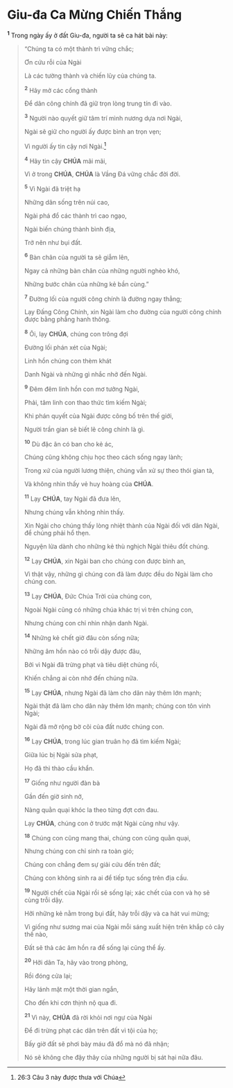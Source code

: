 # Giu-đa Ca Mừng Chiến Thắng
<sup><b>1</b></sup> Trong ngày ấy ở đất Giu-đa, người ta sẽ ca hát bài này:

> “Chúng ta có một thành trì vững chắc;
>
> Ơn cứu rỗi của Ngài
>
> Là các tường thành và chiến lũy của chúng ta.
>
> <sup><b>2</b></sup> Hãy mở các cổng thành
>
> Để dân công chính đã giữ trọn lòng trung tín đi vào.
>
> <sup><b>3</b></sup> Người nào quyết giữ tâm trí mình nương dựa nơi Ngài,
>
> Ngài sẽ giữ cho người ấy được bình an trọn vẹn;
>
> Vì người ấy tin cậy nơi Ngài.[^1-b12bbf53-6c99-4b07-a8ee-1f9a9c31789f]
>
> <sup><b>4</b></sup> Hãy tin cậy **CHÚA** mãi mãi,
>
> Vì ở trong **CHÚA**, **CHÚA** là Vầng Đá vững chắc đời đời.
>
> <sup><b>5</b></sup> Vì Ngài đã triệt hạ
>
> Những dân sống trên núi cao,
>
> Ngài phá đổ các thành trì cao ngạo,
>
> Ngài biến chúng thành bình địa,
>
> Trở nên như bụi đất.
>
> <sup><b>6</b></sup> Bàn chân của người ta sẽ giẫm lên,
>
> Ngay cả những bàn chân của những người nghèo khó,
>
> Những bước chân của những kẻ bần cùng.”
>
> <sup><b>7</b></sup> Đường lối của người công chính là đường ngay thẳng;
>
> Lạy Đấng Công Chính, xin Ngài làm cho đường của người công chính được bằng phẳng hanh thông.
>
> <sup><b>8</b></sup> Ôi, lạy **CHÚA**, chúng con trông đợi
>
> Đường lối phán xét của Ngài;
>
> Linh hồn chúng con thèm khát
>
> Danh Ngài và những gì nhắc nhở đến Ngài.
>
> <sup><b>9</b></sup> Đêm đêm linh hồn con mơ tưởng Ngài,
>
> Phải, tâm linh con thao thức tìm kiếm Ngài;
>
> Khi phán quyết của Ngài được công bố trên thế giới,
>
> Người trần gian sẽ biết lẽ công chính là gì.
>
> <sup><b>10</b></sup> Dù đặc ân có ban cho kẻ ác,
>
> Chúng cũng không chịu học theo cách sống ngay lành;
>
> Trong xứ của người lương thiện, chúng vẫn xử sự theo thói gian tà,
>
> Và không nhìn thấy vẻ huy hoàng của **CHÚA**.
>
> <sup><b>11</b></sup> Lạy **CHÚA**, tay Ngài đã đưa lên,
>
> Nhưng chúng vẫn không nhìn thấy.
>
> Xin Ngài cho chúng thấy lòng nhiệt thành của Ngài đối với dân Ngài, để chúng phải hổ thẹn.
>
> Nguyện lửa dành cho những kẻ thù nghịch Ngài thiêu đốt chúng.
>
> <sup><b>12</b></sup> Lạy **CHÚA**, xin Ngài ban cho chúng con được bình an,
>
> Vì thật vậy, những gì chúng con đã làm được đều do Ngài làm cho chúng con.
>
> <sup><b>13</b></sup> Lạy **CHÚA**, Đức Chúa Trời của chúng con,
>
> Ngoài Ngài cũng có những chúa khác trị vì trên chúng con,
>
> Nhưng chúng con chỉ nhìn nhận danh Ngài.
>
> <sup><b>14</b></sup> Những kẻ chết giờ đâu còn sống nữa;
>
> Những âm hồn nào có trỗi dậy được đâu,
>
> Bởi vì Ngài đã trừng phạt và tiêu diệt chúng rồi,
>
> Khiến chẳng ai còn nhớ đến chúng nữa.
>
> <sup><b>15</b></sup> Lạy **CHÚA**, nhưng Ngài đã làm cho dân này thêm lớn mạnh;
>
> Ngài thật đã làm cho dân này thêm lớn mạnh; chúng con tôn vinh Ngài;
>
> Ngài đã mở rộng bờ cõi của đất nước chúng con.
>
> <sup><b>16</b></sup> Lạy **CHÚA**, trong lúc gian truân họ đã tìm kiếm Ngài;
>
> Giữa lúc bị Ngài sửa phạt,
>
> Họ đã thì thào cầu khẩn.
>
> <sup><b>17</b></sup> Giống như người đàn bà
>
> Gần đến giờ sinh nở,
>
> Nàng quằn quại khóc la theo từng đợt cơn đau.
>
> Lạy **CHÚA**, chúng con ở trước mặt Ngài cũng như vậy.
>
> <sup><b>18</b></sup> Chúng con cũng mang thai, chúng con cũng quằn quại,
>
> Nhưng chúng con chỉ sinh ra toàn gió;
>
> Chúng con chẳng đem sự giải cứu đến trên đất;
>
> Chúng con không sinh ra ai để tiếp tục sống trên địa cầu.
>
> <sup><b>19</b></sup> Người chết của Ngài rồi sẽ sống lại; xác chết của con và họ sẽ cùng trỗi dậy.
>
> Hỡi những kẻ nằm trong bụi đất, hãy trỗi dậy và ca hát vui mừng;
>
> Vì giống như sương mai của Ngài mỗi sáng xuất hiện trên khắp cỏ cây thế nào,
>
> Đất sẽ thả các âm hồn ra để sống lại cũng thể ấy.
>
> <sup><b>20</b></sup> Hỡi dân Ta, hãy vào trong phòng,
>
> Rồi đóng cửa lại;
>
> Hãy lánh mặt một thời gian ngắn,
>
> Cho đến khi cơn thịnh nộ qua đi.
>
> <sup><b>21</b></sup> Vì này, **CHÚA** đã rời khỏi nơi ngự của Ngài
>
> Để đi trừng phạt các dân trên đất vì tội của họ;
>
> Bấy giờ đất sẽ phơi bày máu đã đổ mà nó đã nhận;
>
> Nó sẽ không che đậy thây của những người bị sát hại nữa đâu.

[^1-b12bbf53-6c99-4b07-a8ee-1f9a9c31789f]: 26:3 Câu 3 này được thưa với Chúa